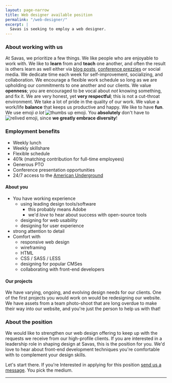 ```yaml
---
layout: page-narrow
title: Web designer available position 
permalink: "/web-designer/"
excerpt: | 
  Savas is seeking to employ a web designer.
---
```


### About working with us
At Savas, we prioritize a few things. We like people who are enjoyable to work 
with. We like to **learn** from and **teach** one another, and often the result is others
 learn as well either via [blog posts](/news), 
 [conference prezzies](http://chrisarusso.github.io/asheville.html#/) or social media.
We dedicate time each week for self-improvement, socializing, and collaboration. 
We encourage a flexible work schedule
so long as we are upholding our commitments to one another and our clients. We 
value **openness**; you are encouraged to be vocal about _not_ knowing something,
and fix it. We are very honest, yet **very respectful**; this is not a cut-throat 
environment.
We take a lot of pride in the quality of our work. We value a work/life **balance** 
that keeps us productive and happy. We like to have **fun**.
We use emoji _a lot_ 
<img src="http://www.emoji-cheat-sheet.com/graphics/emojis/thumbsup.png" alt="thumbs up emoji" class="emoji">. 
You **absolutely** don't have to <img src="http://www.emoji-cheat-sheet.com/graphics/emojis/relieved.png" alt="relived emoji" class="emoji">,
since **we greatly embrace diversity**! 

### Employment benefits 
+ Weekly lunch 
+ Weekly skillshare 
+ Flexible schedule 
+ 401k (matching contribution for full-time employees)
+ Generous PTO
+ Conference presentation opportunities
+ 24/7 access to the [American Underground](http://americanunderground.com/) 

#### About you
+ You have working experience 
  + using leading design tools/software
    + this probably means Adobe
    + we'd *love* to hear about success with open-source tools 
  + designing for web usability
  + designing for user experience 
+ strong attention to detail
+ Comfort with
  + responsive web design
  + wireframing 
  + HTML 
  + CSS / SASS / LESS
  + designing for popular CMSes 
  + collaborating with front-end developers

#### Our projects
We have varying, ongoing, and evolving design needs for our clients. One of the 
first projects you would work on would be redesigning our website. We have 
assets from a team photo-shoot that are long overdue to make their way into
our website, and you're just the person to help us with that!
 
### About the position
We would like to strengthen our web design offering to keep up with the 
requests we receive from our high-profile clients. If you are interested in a 
leadership role in shaping design at Savas, this is the position for you. We'd 
love to hear about front-end development techniques you're comfortable with to complement
your design skills.

Let's start there. 
If you're Interested in applying for this position 
<a href="/contact">send us a message</a>. You pick the medium.

---
